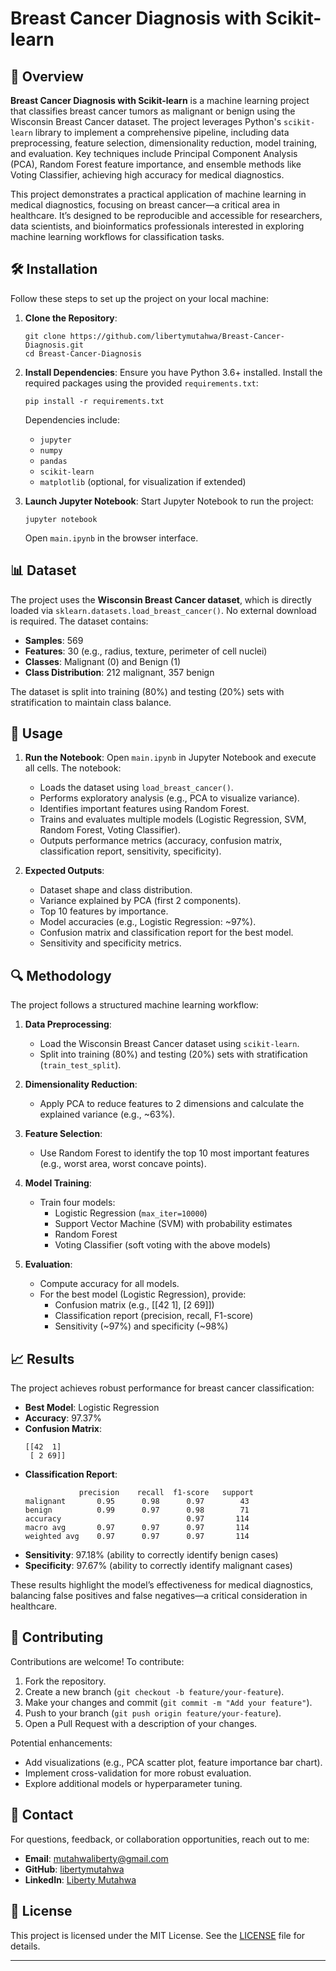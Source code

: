 # Breast Cancer Diagnosis with Scikit-learn

## 📖 Overview
**Breast Cancer Diagnosis with Scikit-learn** is a machine learning project that classifies breast cancer tumors as malignant or benign using the Wisconsin Breast Cancer dataset. The project leverages Python's `scikit-learn` library to implement a comprehensive pipeline, including data preprocessing, feature selection, dimensionality reduction, model training, and evaluation. Key techniques include Principal Component Analysis (PCA), Random Forest feature importance, and ensemble methods like Voting Classifier, achieving high accuracy for medical diagnostics.

This project demonstrates a practical application of machine learning in medical diagnostics, focusing on breast cancer—a critical area in healthcare. It’s designed to be reproducible and accessible for researchers, data scientists, and bioinformatics professionals interested in exploring machine learning workflows for classification tasks.

## 🛠️ Installation
Follow these steps to set up the project on your local machine:

1. **Clone the Repository**:
   ```
   git clone https://github.com/libertymutahwa/Breast-Cancer-Diagnosis.git
   cd Breast-Cancer-Diagnosis
   ```

2. **Install Dependencies**:
   Ensure you have Python 3.6+ installed. Install the required packages using the provided `requirements.txt`:
   ```
   pip install -r requirements.txt
   ```
   Dependencies include:
   - `jupyter`
   - `numpy`
   - `pandas`
   - `scikit-learn`
   - `matplotlib` (optional, for visualization if extended)

3. **Launch Jupyter Notebook**:
   Start Jupyter Notebook to run the project:
   ```
   jupyter notebook
   ```
   Open `main.ipynb` in the browser interface.

## 📊 Dataset
The project uses the **Wisconsin Breast Cancer dataset**, which is directly loaded via `sklearn.datasets.load_breast_cancer()`. No external download is required. The dataset contains:
- **Samples**: 569
- **Features**: 30 (e.g., radius, texture, perimeter of cell nuclei)
- **Classes**: Malignant (0) and Benign (1)
- **Class Distribution**: 212 malignant, 357 benign

The dataset is split into training (80%) and testing (20%) sets with stratification to maintain class balance.

## 🚀 Usage
1. **Run the Notebook**:
   Open `main.ipynb` in Jupyter Notebook and execute all cells. The notebook:
   - Loads the dataset using `load_breast_cancer()`.
   - Performs exploratory analysis (e.g., PCA to visualize variance).
   - Identifies important features using Random Forest.
   - Trains and evaluates multiple models (Logistic Regression, SVM, Random Forest, Voting Classifier).
   - Outputs performance metrics (accuracy, confusion matrix, classification report, sensitivity, specificity).

2. **Expected Outputs**:
   - Dataset shape and class distribution.
   - Variance explained by PCA (first 2 components).
   - Top 10 features by importance.
   - Model accuracies (e.g., Logistic Regression: ~97%).
   - Confusion matrix and classification report for the best model.
   - Sensitivity and specificity metrics.

## 🔍 Methodology
The project follows a structured machine learning workflow:
1. **Data Preprocessing**:
   - Load the Wisconsin Breast Cancer dataset using `scikit-learn`.
   - Split into training (80%) and testing (20%) sets with stratification (`train_test_split`).

2. **Dimensionality Reduction**:
   - Apply PCA to reduce features to 2 dimensions and calculate the explained variance (e.g., ~63%).

3. **Feature Selection**:
   - Use Random Forest to identify the top 10 most important features (e.g., worst area, worst concave points).

4. **Model Training**:
   - Train four models:
     - Logistic Regression (`max_iter=10000`)
     - Support Vector Machine (SVM) with probability estimates
     - Random Forest
     - Voting Classifier (soft voting with the above models)

5. **Evaluation**:
   - Compute accuracy for all models.
   - For the best model (Logistic Regression), provide:
     - Confusion matrix (e.g., [[42 1], [2 69]])
     - Classification report (precision, recall, F1-score)
     - Sensitivity (~97%) and specificity (~98%)

## 📈 Results
The project achieves robust performance for breast cancer classification:
- **Best Model**: Logistic Regression
- **Accuracy**: 97.37%
- **Confusion Matrix**:
  ```
  [[42  1]
   [ 2 69]]
  ```
- **Classification Report**:
  ```
              precision    recall  f1-score   support
  malignant       0.95      0.98      0.97        43
  benign          0.99      0.97      0.98        71
  accuracy                            0.97       114
  macro avg       0.97      0.97      0.97       114
  weighted avg    0.97      0.97      0.97       114
  ```
- **Sensitivity**: 97.18% (ability to correctly identify benign cases)
- **Specificity**: 97.67% (ability to correctly identify malignant cases)

These results highlight the model’s effectiveness for medical diagnostics, balancing false positives and false negatives—a critical consideration in healthcare.

## 🤝 Contributing
Contributions are welcome! To contribute:
1. Fork the repository.
2. Create a new branch (`git checkout -b feature/your-feature`).
3. Make your changes and commit (`git commit -m "Add your feature"`).
4. Push to your branch (`git push origin feature/your-feature`).
5. Open a Pull Request with a description of your changes.

Potential enhancements:
- Add visualizations (e.g., PCA scatter plot, feature importance bar chart).
- Implement cross-validation for more robust evaluation.
- Explore additional models or hyperparameter tuning.

## 📧 Contact
For questions, feedback, or collaboration opportunities, reach out to me:
- **Email**: mutahwaliberty@gmail.com
- **GitHub**: [libertymutahwa](https://github.com/libertymutahwa)
- **LinkedIn**: [Liberty Mutahwa](https://www.linkedin.com/in/liberty-mutahwa)

## 📜 License
This project is licensed under the MIT License. See the [LICENSE](LICENSE) file for details.

---

